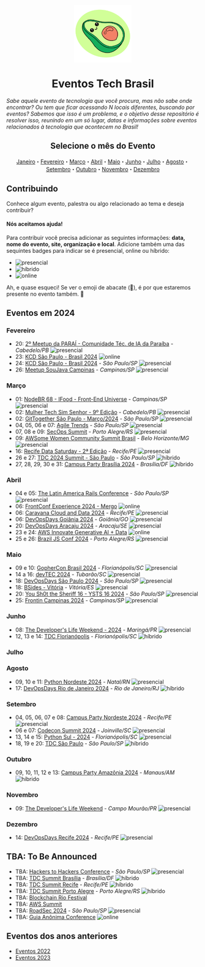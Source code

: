 <p class="header" align="center">
 <img width="150px" src="./assets/abacatinhos.svg" align="center" alt="GitHub Readme Stats" />
 <h1 align="center">Eventos Tech Brasil</h1> 
</p>

_Sabe aquele evento de tecnologia que você procura, mas não sabe onde encontrar? Ou tem que ficar acessando N locais diferentes, buscando por eventos? Sabemos que isso é um problema, e o objetivo desse repositório é resolver isso, reunindo em um só lugar, datas e informações sobre eventos relacionados à tecnologia que acontecem no Brasil!_

<h2 align="center">Selecione o mês do Evento</h2>
<p class="navigation" align="center">
    <a href="#janeiro">Janeiro</a>・<a href="#fevereiro">Fevereiro</a>・<a href="#março">Março</a>・<a href="#abril">Abril</a>・<a href="#maio">Maio</a>・<a href="#junho">Junho</a>・<a href="#julho">Julho</a>・<a href="#agosto">Agosto</a>・<a href="#setembro">Setembro</a>・<a href="#outubro">Outubro</a>・<a href="#novembro">Novembro</a>・<a href="#dezembro">Dezembro</a>
</p>

## Contribuindo

Conhece algum evento, palestra ou algo relacionado ao tema e deseja contribuir?

#### Nós aceitamos ajuda!

Para contribuir você precisa adicionar as seguintes informações: **data, nome do evento, site, organização e local**. Adicione também uma das sequintes badges para indicar se é presencial, online ou híbrido:

- ![presencial]
- ![híbrido]
- ![online]

Ah, e quase esqueci! Se ver o emoji de abacate (🥑), é por que estaremos presente no evento também. 🤩

## Eventos em 2024

### Fevereiro

<!-- FEVEREIRO:START -->

- 20: [2º Meetup da PARAÍ - Comunidade Téc. de IA da Paraíba](https://comunidadeparai.github.io/parai/) - _Cabedelo/PB_ ![presencial]
- 23: [KCD São Paulo - Brasil 2024](https://community.cncf.io/kcd-brasil/) ![online]
- 24: [KCD São Paulo - Brasil 2024](https://community.cncf.io/kcd-brasil/) - _São Paulo/SP_ ![presencial]
- 26: [Meetup SouJava Campinas](https://www.meetup.com/soujava/events/298981832/?utm_medium=referral&utm_campaign=share-btn_savedevents_share_modal&utm_source=linkedin) - _Campinas/SP_ ![presencial]
<!-- FEVEREIRO:END -->

### Março

<!-- MARÇO:START -->

- 01: [NodeBR 68 - IFood - Front-End Universe](https://sessionize.com/nodebr-68-frontend-universe/) - _Campinas/SP_ ![presencial]
- 02: [Mulher Tech Sim Senhor - 9º Edição](https://www.mulhertechsimsr.com.br/) - _Cabedelo/PB_ ![presencial]
- 02: [GitTogether São Paulo - Março/2024](https://www.meetup.com/githubbrasil/events/299195273/) - _São Paulo/SP_ ![presencial]
- 04, 05, 06 e 07: [Agile Trends](https://agiletrendsbr.com/?ref=agendati.com.br) - _São Paulo/SP_ ![presencial]
- 07, 08 e 09: [SecOps Summit](https://www.secopssummit.com.br/?ref=agendati.com.br) - _Porto Alegre/RS_ ![presencial]
- 09: [AWSome Women Community Summit Brasil](https://www.awswomencommunitybrasil.com/) - _Belo Horizonte/MG_ ![presencial]
- 16: [Recife Data Saturday - 2ª Edição](https://www.sympla.com.br/evento/recife-data-saturday-2-edicao/2317071?referrer=github.com) - _Recife/PE_ ![presencial]
- 26 e 27: [TDC 2024 Summit - São Paulo](https://thedevconf.com/tdc/2024/summit-sao-paulo/) - _São Paulo/SP_ ![híbrido]
- 27, 28, 29, 30 e 31: [Campus Party Brasília 2024](https://brasil.campus-party.org/cpbsb6/) - _Brasília/DF_ ![híbrido]
<!-- MARÇO:END -->

### Abril

<!-- ABRIL:START -->

- 04 e 05: [The Latin America Rails Conference](https://www.tropicalrb.com/) - _São Paulo/SP_ ![presencial]
- 06: [FrontConf Experience 2024 - Mergo](https://www.mergo.com.br/eventos/frontconfxp/) ![online]
- 06: [Caravana Cloud and Data 2024](https://www.even3.com.br/caravana-cloud-and-data-edicao-recife-2024-presencial/) - _Recife/PE_ ![presencial]
- 06: [DevOpsDays Goiânia 2024](https://devopsdays.org/events/2024-goiania/welcome/) - _Goiânia/GO_ ![presencial]
- 20: [DevOpsDays Aracaju 2024](https://devopsdays.org/events/2024-aracaju/welcome/) - _Aracaju/SE_ ![presencial]
- 23 e 24: [AWS Innovate Generative AI + Data](https://aws.amazon.com/pt/events/innovate/?trk=81694524-99d2-49c4-9f2c-4f56015856f9&sc_channel=em&mkt_tok=MTEyLVRaTS03NjYAAAGRR5BqBwQuNEr7ks4nHAQkz0ABlFlFsrLS4lowVn2T2yYeSq3vDfyURTkfgzSfuy2wsFJMiXlEkmvAK-qv2VLwIbYHP-s2n6SSyO6qjWj_-gBRWcBpYTtM) ![online]
- 25 e 26: [Brazil JS Conf 2024](https://conf.braziljs.org/) - _Porto Alegre/RS_ ![presencial]
<!-- ABRIL:END -->

### Maio

<!-- MAIO:START -->

- 09 e 10: [GopherCon Brasil 2024](https://gopherconbr.org/) - _Florianópolis/SC_ ![presencial]
- 14 a 16: [devTEC 2024](https://devtec.com.br/) - _Tubarão/SC_ ![presencial]
- 18: [DevOpsDays São Paulo 2024](https://devopsdays.org/events/2024-sao-paulo/welcome/) - _São Paulo/SP_ ![presencial]
- 18: [BSides - Vitória](https://bsides.vix.br/) - _Vitória/ES_ ![presencial]
- 20: [You Sh0t the Sheriff 16 - YSTS 16 2024](https://www.ysts.org/) - _São Paulo/SP_ ![presencial]
- 25: [Frontin Campinas 2024](https://www.frontincampinas.com.br/) - _Campinas/SP_ ![presencial]
<!-- MAIO:END -->

### Junho

<!-- JUNHO:START -->

- 08: [The Developer's Life Weekend - 2024](https://weekend.developerslife.tech/inscricao) - _Maringá/PR_ ![presencial]
- 12, 13 e 14: [TDC Florianópolis](https://thedevconf.com/tdc/2024/florianopolis/) - _Florianópolis/SC_ ![híbrido]
<!-- JUNHO:END -->

### Julho

<!-- JULHO:START -->
<!-- JULHO:END -->

### Agosto

<!-- AGOSTO:START -->

- 09, 10 e 11: [Python Nordeste 2024](https://pythonnordeste.org) - _Natal/RN_ ![presencial]
- 17: [DevOpsDays Rio de Janeiro 2024](https://devopsdays.org/events/2024-rio-de-janeiro/welcome/) - _Rio de Janeiro/RJ_ ![híbrido]
<!-- AGOSTO:END -->

### Setembro

<!-- SETEMBRO:START -->

- 04, 05, 06, 07 e 08: [Campus Party Nordeste 2024](https://brasil.campus-party.org/cpnordeste/ingressos/) - _Recife/PE_ ![presencial]
- 06 e 07: [Codecon Summit 2024](https://eventos.codecon.dev/codecon-summit-24/) - _Joinville/SC_ ![presencial]
- 13, 14 e 15: [Python Sul - 2024](https://sul.python.org.br/) - _Florianópolis/SC_ ![presencial]
- 18, 19 e 20: [TDC São Paulo](https://thedevconf.com/tdc/2024/sao-paulo/) - _São Paulo/SP_ ![híbrido]
<!-- SETEMBRO:END -->

### Outubro

<!-- OUTUBRO:START -->

- 09, 10, 11, 12 e 13: [Campus Party Amazônia 2024](https://brasil.campus-party.org/cpamazonia2/ingressos/) - _Manaus/AM_ ![híbrido]
<!-- OUTUBRO:END -->

### Novembro

<!-- NOVEMBRO:START -->

- 09: [The Developer's Life Weekend](https://weekend.developerslife.tech/inscricao) - _Campo Mourão/PR_ ![presencial]
<!-- NOVEMBRO:END -->

### Dezembro

<!-- DEZEMBRO:START -->

- 14: [DevOpsDays Recife 2024](https://devopsdays.org/events/2024-recife/welcome/) - _Recife/PE_ ![presencial]
<!-- DEZEMBRO:END -->

## TBA: To Be Announced

<!-- Essa seção são de eventos que estão previstos para acontecer no ano mas ainda não tem mês, ou dia definidos -->
<!--TBA:START-->

- TBA: [Hackers to Hackers Conference](https://www.h2hc.com.br/?ref=agendati.com.br) - _São Paulo/SP_ ![presencial]
- TBA: [TDC Summit Brasília](https://thedevconf.com/tdc/2024/summit-brasilia/) - _Brasília/DF_ ![híbrido]
- TBA: [TDC Summit Recife](https://thedevconf.com/tdc/2024/summit-recife/) - _Recife/PE_ ![híbrido]
- TBA: [TDC Summit Porto Alegre](https://thedevconf.com/tdc/2024/summit-porto-alegre/) - _Porto Alegre/RS_ ![híbrido]
- TBA: [Blockchain Rio Festival](https://blockchainfestival.io/)
- TBA: [AWS Summit](https://aws.amazon.com/pt/events/summits/sao-paulo/)
- TBA: [RoadSec 2024](https://roadsec.com.br) - _São Paulo/SP_ ![presencial]
- TBA: [Guia Anônima Conference](https://guiaanonima.com/) ![online]
<!--TBA:END-->

## Eventos dos anos anteriores

- [Eventos 2022](https://github.com/Abacatinhos/eventos-tech-brasil/blob/main/arquivo/2022.md)
- [Eventos 2023](https://github.com/Abacatinhos/eventos-tech-brasil/blob/main/arquivo/2023.md)

<!--LINK DAS BADGES:START-->

[presencial]: https://img.shields.io/static/v1?label=&message=presencial&color=blue
[híbrido]: https://img.shields.io/static/v1?label=&message=h%C3%ADbrido&color=red
[online]: https://img.shields.io/static/v1?label=&message=online&color=purple

<!--LINK DAS BADGES:END-->
